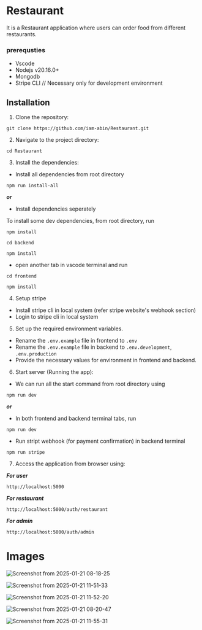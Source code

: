 # Restaurant


It is a Restaurant application where users can order food from different restaurants.

### prerequsties
- Vscode
- Nodejs v20.16.0+
- Mongodb 
- Stripe CLI // Necessary only for development environment

## Installation

1. Clone the repository:

```
git clone https://github.com/iam-abin/Restaurant.git
```

2. Navigate to the project directory:

```
cd Restaurant
```

3. Install the dependencies:

- Install all dependencies from root directory

```
npm run install-all
```

***or***
- Install dependencies seperately

To install some dev dependencies, from root directory, run

```
npm install
```

```
cd backend
```
```
npm install 
```
- open another tab in vscode terminal and run
```
cd frontend
```
```
npm install 
```

4. Setup stripe

- Install stripe cli in local system (refer stripe website's webhook section)
- Login to stripe cli in local system 

5. Set up the required environment variables.
- Rename the `.env.example` file in frontend to `.env`
- Rename the `.env.example` file in backend to `.env.development`, `.env.production`
- Provide the necessary values for environment in frontend and backend.

6. Start server (Running the app):

- We can run all the start command from root directory using
```
npm run dev
```
***or***
- In both frontend and backend terminal tabs, run

```
npm run dev
```
- Run stript webhook (for payment confirmation) in backend terminal 

```
npm run stripe
```

7. Access the application from browser using:

***For user***
```
http://localhost:5000
```
***For restaurant***
```
http://localhost:5000/auth/restaurant
```

***For admin***
```
http://localhost:5000/auth/admin
```

# Images
![Screenshot from 2025-01-21 08-18-25](https://github.com/user-attachments/assets/461c8020-cb3d-4fef-9651-78aafa1bc299)

![Screenshot from 2025-01-21 11-51-33](https://github.com/user-attachments/assets/9606b925-8553-4fbd-8eb0-b38532e3b887)

![Screenshot from 2025-01-21 11-52-20](https://github.com/user-attachments/assets/aaa9dce8-685a-41f7-9685-3dfa9cdb4274)

![Screenshot from 2025-01-21 08-20-47](https://github.com/user-attachments/assets/cc28eaad-8961-433c-a32d-bd8a15a62cba)

![Screenshot from 2025-01-21 11-55-31](https://github.com/user-attachments/assets/9f7ae398-1653-4c55-af71-b90ec8ab17e7)
